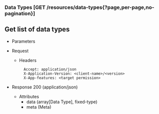 ### Data Types [GET /resources/data-types{?page,per-page,no-pagination}]

## **Get list of data types**

+ Parameters
    <!-- include(../pagination_parameters.md) -->

+ Request
    + Headers
    
            Accept: application/json
            X-Application-Version: <client-name>/<version>
            X-App-features: <target permission>

+ Response 200 (application/json)
    + Attributes
        + data (array[Data Type], fixed-type)
        + meta (Meta)

<!-- include(../error_responses.md) -->
